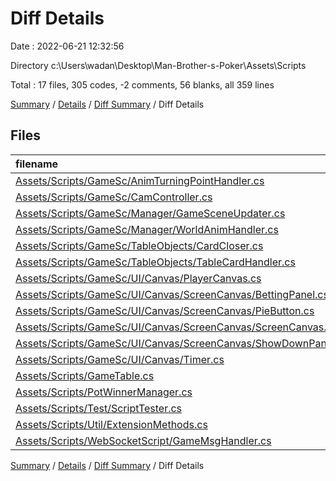 # Diff Details

Date : 2022-06-21 12:32:56

Directory c:\\Users\\wadan\\Desktop\\Man-Brother-s-Poker\\Assets\\Scripts

Total : 17 files,  305 codes, -2 comments, 56 blanks, all 359 lines

[Summary](results.md) / [Details](details.md) / [Diff Summary](diff.md) / Diff Details

## Files
| filename | language | code | comment | blank | total |
| :--- | :--- | ---: | ---: | ---: | ---: |
| [Assets/Scripts/GameSc/AnimTurningPointHandler.cs](/Assets/Scripts/GameSc/AnimTurningPointHandler.cs) | C# | -2 | 0 | 0 | -2 |
| [Assets/Scripts/GameSc/CamController.cs](/Assets/Scripts/GameSc/CamController.cs) | C# | 48 | 14 | 9 | 71 |
| [Assets/Scripts/GameSc/Manager/GameSceneUpdater.cs](/Assets/Scripts/GameSc/Manager/GameSceneUpdater.cs) | C# | 97 | -10 | 23 | 110 |
| [Assets/Scripts/GameSc/Manager/WorldAnimHandler.cs](/Assets/Scripts/GameSc/Manager/WorldAnimHandler.cs) | C# | 44 | 5 | 9 | 58 |
| [Assets/Scripts/GameSc/TableObjects/CardCloser.cs](/Assets/Scripts/GameSc/TableObjects/CardCloser.cs) | C# | 12 | 2 | 3 | 17 |
| [Assets/Scripts/GameSc/TableObjects/TableCardHandler.cs](/Assets/Scripts/GameSc/TableObjects/TableCardHandler.cs) | C# | -5 | -1 | 0 | -6 |
| [Assets/Scripts/GameSc/UI/Canvas/PlayerCanvas.cs](/Assets/Scripts/GameSc/UI/Canvas/PlayerCanvas.cs) | C# | 5 | 4 | 2 | 11 |
| [Assets/Scripts/GameSc/UI/Canvas/ScreenCanvas/BettingPanel.cs](/Assets/Scripts/GameSc/UI/Canvas/ScreenCanvas/BettingPanel.cs) | C# | 6 | -17 | -1 | -12 |
| [Assets/Scripts/GameSc/UI/Canvas/ScreenCanvas/PieButton.cs](/Assets/Scripts/GameSc/UI/Canvas/ScreenCanvas/PieButton.cs) | C# | 0 | -4 | -1 | -5 |
| [Assets/Scripts/GameSc/UI/Canvas/ScreenCanvas/ScreenCanvas.cs](/Assets/Scripts/GameSc/UI/Canvas/ScreenCanvas/ScreenCanvas.cs) | C# | 38 | 6 | 4 | 48 |
| [Assets/Scripts/GameSc/UI/Canvas/ScreenCanvas/ShowDownPanel.cs](/Assets/Scripts/GameSc/UI/Canvas/ScreenCanvas/ShowDownPanel.cs) | C# | 5 | 0 | 1 | 6 |
| [Assets/Scripts/GameSc/UI/Canvas/Timer.cs](/Assets/Scripts/GameSc/UI/Canvas/Timer.cs) | C# | 43 | 2 | 9 | 54 |
| [Assets/Scripts/GameTable.cs](/Assets/Scripts/GameTable.cs) | C# | -25 | -5 | -7 | -37 |
| [Assets/Scripts/PotWinnerManager.cs](/Assets/Scripts/PotWinnerManager.cs) | C# | 5 | 2 | 3 | 10 |
| [Assets/Scripts/Test/ScriptTester.cs](/Assets/Scripts/Test/ScriptTester.cs) | C# | 16 | 0 | 1 | 17 |
| [Assets/Scripts/Util/ExtensionMethods.cs](/Assets/Scripts/Util/ExtensionMethods.cs) | C# | 10 | 0 | 2 | 12 |
| [Assets/Scripts/WebSocketScript/GameMsgHandler.cs](/Assets/Scripts/WebSocketScript/GameMsgHandler.cs) | C# | 8 | 0 | -1 | 7 |

[Summary](results.md) / [Details](details.md) / [Diff Summary](diff.md) / Diff Details